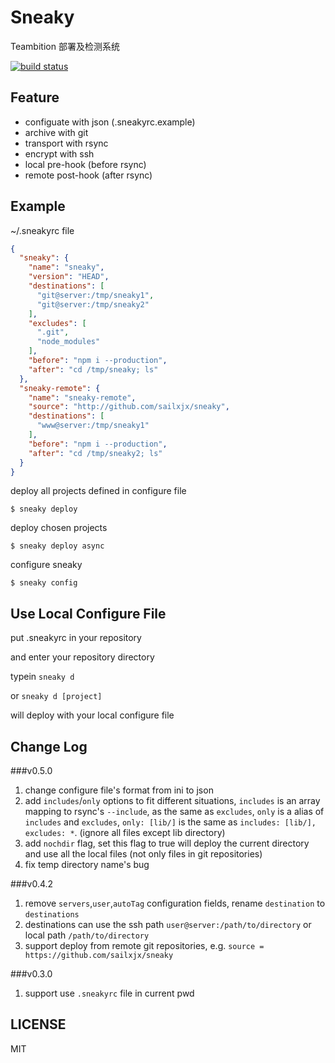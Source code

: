 Sneaky
=======

Teambition 部署及检测系统

[![build status](https://api.travis-ci.org/sailxjx/sneaky.png)](https://travis-ci.org/sailxjx/sneaky)

## Feature

* configuate with json (.sneakyrc.example)
* archive with git
* transport with rsync
* encrypt with ssh
* local pre-hook (before rsync)
* remote post-hook (after rsync)

## Example

~/.sneakyrc file

```json
{
  "sneaky": {
    "name": "sneaky",
    "version": "HEAD",
    "destinations": [
      "git@server:/tmp/sneaky1",
      "git@server:/tmp/sneaky2"
    ],
    "excludes": [
      ".git",
      "node_modules"
    ],
    "before": "npm i --production",
    "after": "cd /tmp/sneaky; ls"
  },
  "sneaky-remote": {
    "name": "sneaky-remote",
    "source": "http://github.com/sailxjx/sneaky",
    "destinations": [
      "www@server:/tmp/sneaky1"
    ],
    "before": "npm i --production",
    "after": "cd /tmp/sneaky2; ls"
  }
}
```

deploy all projects defined in configure file
```
$ sneaky deploy
```

deploy chosen projects
```
$ sneaky deploy async
```

configure sneaky
```
$ sneaky config
```

## Use Local Configure File

put .sneakyrc in your repository

and enter your repository directory

typein `sneaky d`

or `sneaky d [project]`

will deploy with your local configure file

## Change Log

###v0.5.0
1. change configure file's format from ini to json
2. add `includes`/`only` options to fit different situations, `includes` is an array mapping to rsync's `--include`, as the same as `excludes`, `only` is a alias of `includes` and `excludes`, `only: [lib/]` is the same as `includes: [lib/], excludes: *`. (ignore all files except lib directory)
3. add `nochdir` flag, set this flag to true will deploy the current directory and use all the local files (not only files in git repositories)
4. fix temp directory name's bug

###v0.4.2
1. remove `servers`,`user`,`autoTag` configuration fields, rename `destination` to `destinations`
2. destinations can use the ssh path `user@server:/path/to/directory` or local path `/path/to/directory`
3. support deploy from remote git repositories, e.g. `source = https://github.com/sailxjx/sneaky`

###v0.3.0
1. support use `.sneakyrc` file in current pwd

## LICENSE
MIT

